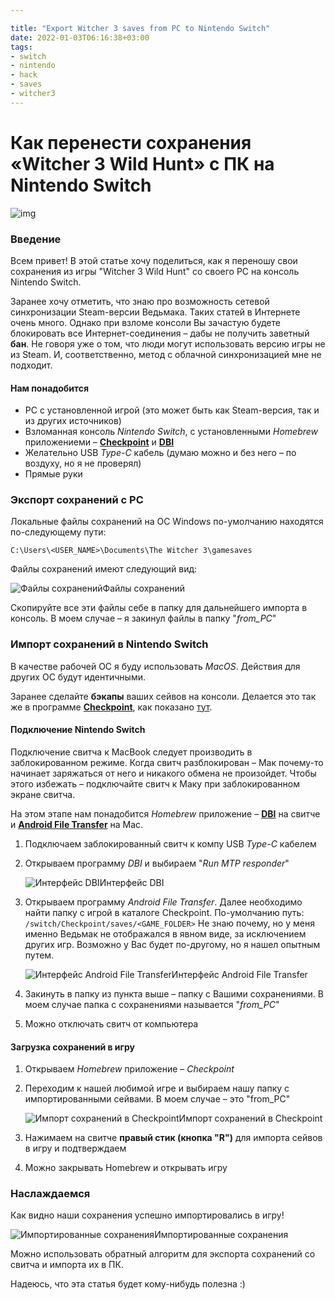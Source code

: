 ```yaml
---

title: "Export Witcher 3 saves from PC to Nintendo Switch"
date: 2022-01-03T06:16:38+03:00
tags:
- switch
- nintendo
- hack
- saves
- witcher3
---
```


# Как перенести сохранения «Witcher 3 Wild Hunt» с ПК на Nintendo Switch

![img](https://habrastorage.org/getpro/habr/upload_files/7bf/423/f1d/7bf423f1de59099becabb7aecf12d075.jpeg)

### Введение

Всем привет! В этой статье хочу поделиться, как я переношу свои сохранения из игры "Witcher 3 Wild Hunt" со своего PC на консоль Nintendo Switch.

Заранее хочу отметить, что знаю про возможность сетевой синхронизации Steam-версии Ведьмака. Таких статей в Интернете очень много. Однако при взломе консоли Вы зачастую будете блокировать все Интернет-соединения – дабы не получить заветный **бан**. Не говоря уже о том, что люди могут использовать версию игры не из Steam. И, соответственно, метод с облачной синхронизацией мне не подходит.

#### Нам понадобится

- PC с установленной игрой (это может быть как Steam-версия, так и из других источников)
- Взломанная консоль *Nintendo Switch*, с установленными *Homebrew* приложениеми – [**Checkpoint**](https://github.com/FlagBrew/Checkpoint/releases) и [**DBI**](https://github.com/rashevskyv/dbi/releases)
- Желательно USB *Type-C* кабель (думаю можно и без него – по воздуху, но я не проверял)
- Прямые руки

### Экспорт сохранений с PC

Локальные файлы сохранений на ОС Windows по-умолчанию находятся по-следующему пути:

```
C:\Users\<USER_NAME>\Documents\The Witcher 3\gamesaves
```

Файлы сохранений имеют следующий вид: 

![Файлы сохранений](https://habrastorage.org/getpro/habr/upload_files/f8a/435/c06/f8a435c06c500c885147d7a03ea040a2.png)Файлы сохранений

Скопируйте все эти файлы себе в папку для дальнейшего импорта в консоль. В моем случае – я закинул файлы в папку "*from_PC*"

### Импорт сохранений в Nintendo Switch

В качестве рабочей ОС я буду использовать *MacOS*. Действия для других ОС будут идентичными.

Заранее сделайте **бэкапы** ваших сейвов на консоли. Делается это так же в программе [**Checkpoint**](https://github.com/FlagBrew/Checkpoint/releases), как показано [тут](https://projectpokemon.org/home/tutorials/save-editing/managing-switch-saves/using-checkpoint-r67/).

#### Подключение Nintendo Switch

Подключение свитча к MacBook следует производить в заблокированном режиме. Когда свитч разблокирован – Мак почему-то начинает заряжаться от него и никакого обмена не произойдет. Чтобы этого избежать – подключайте свитч к Маку при заблокированном экране свитча.

На этом этапе нам понадобится *Homebrew* приложение – [**DBI**](https://github.com/rashevskyv/dbi/releases) на свитче и [**Android File Transfer**](https://www.android.com/filetransfer/) на Mac.

1. Подключаем заблокированный свитч к компу USB *Type-C* кабелем

2. Открываем программу *DBI* и выбираем "*Run MTP responder*"

   ![Интерфейс DBI](https://habrastorage.org/getpro/habr/upload_files/910/2e8/2cb/9102e82cb30274b478717c1f6345c065.png)Интерфейс DBI

3. Открываем программу *Android File Transfer*.
    Далее необходимо найти папку с игрой в каталоге Checkpoint.
    По-умолчанию путь: `/switch/Checkpoint/saves/<GAME_FOLDER>`
    Не знаю почему, но у меня именно Ведьмак не отображался в явном виде, за    исключением других игр. Возможно у Вас будет по-другому, но я нашел опытным путем.
    

   ![Интерфейс Android File Transfer](https://habrastorage.org/getpro/habr/upload_files/1ab/19e/8e0/1ab19e8e0a2bbaebb91ed5d7a8edd4c7.png)Интерфейс Android File Transfer

4. Закинуть в папку из пункта выше – папку с Вашими сохранениями. В моем случае папка с сохранениями называется "*from_PC*"

5. Можно отключать свитч от компьютера

#### Загрузка сохранений в игру

1. Открываем *Homebrew* приложение – *Checkpoint*

2. Переходим к нашей любимой игре и выбираем нашу папку с импортированными сейвами.
    В моем случае – это "from_PC"

   ![Импорт сохранений в Checkpoint](https://habrastorage.org/getpro/habr/upload_files/090/a80/33c/090a8033cdd43ff37281e30e10efc1c5.png)Импорт сохранений в Checkpoint

3. Нажимаем на свитче **правый стик (кнопка "R")** для импорта сейвов в игру и подтверждаем

4. Можно закрывать Homebrew и открывать игру

### Наслаждаемся

Как видно наши сохранения успешно импортировались в игру!

![Импортированные сохранения](https://habrastorage.org/getpro/habr/upload_files/939/eea/93f/939eea93fa4338c1c0529946edc523b5.png)Импортированные сохранения

Можно использовать обратный алгоритм для экспорта сохранений со свитча и импорта их в ПК.

Надеюсь, что эта статья будет кому-нибудь полезна :)
